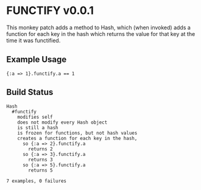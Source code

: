 # FUNCTIFY v0.0.1

This monkey patch adds a method to Hash, which (when invoked) adds a function for each key in the hash which returns the value for that key at the time it was functified. 

## Example Usage
    {:a => 1}.functify.a == 1

## Build Status
    Hash
      #functify
        modifies self
        does not modify every Hash object
        is still a hash
        is frozen for functions, but not hash values
        creates a function for each key in the hash,
          so {:a => 2}.functify.a
            returns 2
          so {:a => 3}.functify.a
            returns 3
          so {:a => 5}.functify.a
            returns 5
    
    7 examples, 0 failures